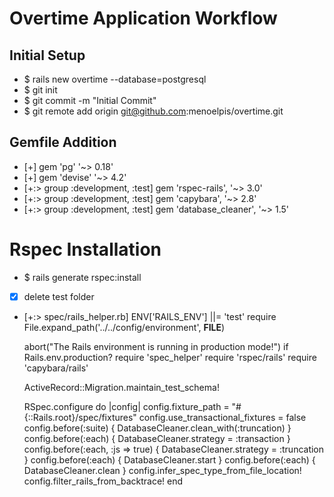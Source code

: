 # Overtime Application Workflow

## Initial Setup

- $ rails new overtime --database=postgresql
- $ git init
- $ git commit -m "Initial Commit"
- $ git remote add origin git@github.com:menoelpis/overtime.git

## Gemfile Addition

- [+] gem 'pg' '~> 0.18'
- [+] gem 'devise' '~> 4.2'
- [+:> group :development, :test] gem 'rspec-rails', '~> 3.0' 
- [+:> group :development, :test] gem 'capybara', '~> 2.8' 
- [+:> group :development, :test] gem 'database_cleaner', '~> 1.5' 

# Rspec Installation

- $ rails generate rspec:install
- [x] delete test folder
- [+:> spec/rails_helper.rb] 
	ENV['RAILS_ENV'] ||= 'test'
	require File.expand_path('../../config/environment', __FILE__)

	abort("The Rails environment is running in production mode!") if Rails.env.production?
	require 'spec_helper'
	require 'rspec/rails'
	require 'capybara/rails'

	ActiveRecord::Migration.maintain_test_schema!

	RSpec.configure do |config|
	  config.fixture_path = "#{::Rails.root}/spec/fixtures"
	  config.use_transactional_fixtures = false
	  config.before(:suite) { DatabaseCleaner.clean_with(:truncation) }
	  config.before(:each) { DatabaseCleaner.strategy = :transaction }
	  config.before(:each, :js => true) { DatabaseCleaner.strategy = :truncation }
	  config.before(:each) { DatabaseCleaner.start }
	  config.before(:each) { DatabaseCleaner.clean }
	  config.infer_spec_type_from_file_location!
	  config.filter_rails_from_backtrace!
	end
